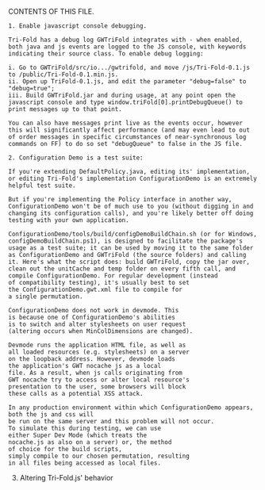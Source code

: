 CONTENTS OF THIS FILE.

	1. Enable javascript console debugging.
	
	Tri-Fold has a debug log GWTriFold integrates with - when enabled, both java and js events are logged to the JS console, with keywords indicating their source class. To enable debug logging:
	
	i. Go to GWTriFold/src/io.../gwtrifold, and move /js/Tri-Fold-0.1.js to /public/Tri-Fold-0.1.min.js. 
	ii. Open up TriFold-0.1.js, and edit the parameter "debug=false" to "debug=true";
	iii. Build GWTriFold.jar and during usage, at any point open the javascript console and type window.triFold[0].printDebugQueue() to print messages up to that point.
	
	You can also have messages print live as the events occur, however this will significantly affect performance (and may even lead to out of order messages in specific circumstances of near-synchronous log commands on FF) to do so set "debugQueue" to false in the JS file.
	
	2. Configuration Demo is a test suite:
	
	If you're extending DefaultPolicy.java, editing its' implementation, or editing Tri-Fold's implementation ConfigurationDemo is an extremely helpful test suite.
	
	But if you're implementing the Policy interface in another way, ConfigurationDemo won't be of much use to you (without digging in and changing its configuration calls), and you're likely better off doing testing with your own application. 	
	
	ConfigurationDemo/tools/build/configDemoBuildChain.sh (or for Windows, configDemoBuildChain.ps1), is designed to facilitate the package's usage as a test suite; it can be used by moving it to the same folder as ConfigurationDemo and GWTriFold (the source folders) and calling it. Here's what the script does: build GWTriFold, copy the jar over, clean out the unitCache and temp folder on every fifth call, and compile ConfigurationDemo. For regular development (instead
	of compatibility testing), it's usually best to set
	the ConfigurationDemo.gwt.xml file to compile for
	a single permutation.
	
	ConfigurationDemo does not work in devmode. This
	is because one of ConfigurationDemo's abilities
	is to switch and alter stylesheets on user request
	(altering occurs when MinColDimensions are changed).
	
	Devmode runs the application HTML file, as well as 
	all loaded resources (e.g. stylesheets) on a server
	on the loopback address. However, devmode loads
	the application's GWT nocache js as a local 
	file. As a result, when js calls originating from 
	GWT nocache try to access or alter local resource's
	presentation to the user, some browsers will block
	these calls as a potential XSS attack.
	
	In any production environment within which ConfigurationDemo appears, both the js and css will
	be run on the same server and this problem will not occur.
	To simulate this during testing, we can use 
	either Super Dev Mode (which treats the 
	nocache.js as also on a server) or, the method 
	of choice for the build scripts,
	simply compile to our chosen permutation, resulting
	in all files being accessed as local files.
	
3. Altering Tri-Fold.js' behavior

